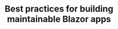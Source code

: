 ﻿---
title: Best practices for building maintainable Blazor apps
description: Best practices for building and maintaining Blazor applications
permalink: /blog/blazor-best-practises-part-one
canonical: /blog/blazor-best-practises-part-one
image-url: /img/blog/2022-09-22/img.png
image-text: image text
author-name: James Amattey
author-image: james
posted-on: September 22nd, 2022
read-time: 6 min
---

